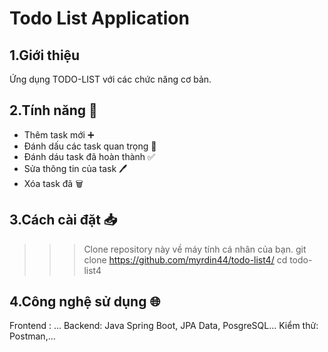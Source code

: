 # Todo List Application

## 1.Giới thiệu
Ứng dụng TODO-LIST với các chức năng cơ bản.

## 2.Tính năng 🌟
- Thêm task mới ➕
- Đánh dấu các task quan trọng 📌
- Đánh dáu task đã hoàn thành ✅
- Sửa thông tin của task 🖊
- Xóa task đã 🗑️

## 3.Cách cài đặt 📥
>>>Clone repository này về máy tính cá nhân của bạn.
>>> git clone https://github.com/myrdin44/todo-list4/
>>>cd todo-list4

## 4.Công nghệ sử dụng 🌐
Frontend : ...
Backend: Java Spring Boot, JPA Data, PosgreSQL...
Kiểm thử: Postman,...
